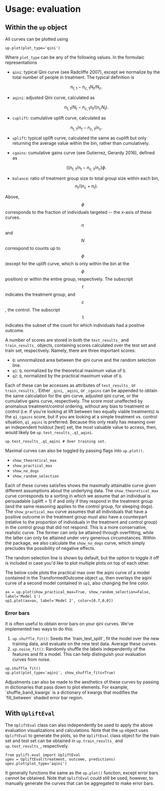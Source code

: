 # Usage: evaluation

## Within the `up` object

All curves can be plotted using

```text
up.plot(plot_type='qini')
```

Where `plot_type` can be any of the following values. In the formulaic representations

* `qini`: typical Qini curve \(see Radcliffe 2007\), except we normalize by the total number of people in treatment.    The typical definition is

  $$n_{t,1} - n_{c,1} N_t/N_c.$$

* `aqini`: adjusted Qini curve, calculated as

  $$n_{t,1}/N_t - n_{c,1} n_t/(n_c N_t).$$

* `cuplift`: cumulative uplift curve, calculated as

  $$n_{t,1}/n_t - n_{c,1}/n_c.$$

* `uplift`: typical uplift curve, calculated the same as cuplift but only returning the average value within the bin, rather than cumulatively.
* `cgains`: cumulative gains curve \(see Gutierrez, Gerardy 2016\), defined as

  $$((n_{t,1}/n_t - n_{c,1}/n_c)\phi.$$

* `balance`: ratio of treatment group size to total group size within each bin, $$n_t/(n_c + n_t).$$

Above, $$\phi$$ corresponds to the fraction of individuals targeted -- the x-axis of these curves. $$n$$ and $$N$$ correspond to counts up to $$\phi$$ \(except for the uplift curve, which is only within the bin at the $$\phi$$ position\) or within the entire group, respectively. The subscript $$t$$ indicates the treatment group, and $$c$$, the control. The subscript $$1$$  indicates the subset of the count for which individuals had a positive outcome.

A number of scores are stored in both the `test_results_` and `train_results_` objects, containing scores calculated over the test set and train set, respectively. Namely, there are three important scores:

* `Q`: unnormalized area between the qini curve and the random selection line.
* `q1`: `Q`, normalized by the theoretical maximum value of `Q`.
* `q2`: `Q`, normalized by the practical maximum value of `Q`.

Each of these can be accesses as attributes of `test_results_` or `train_results_`. Either `_qini`, `_aqini`, or `_cgains` can be appended to obtain the same calculation for the qini curve, adjusted qini curve, or the cumulative gains curve, respectively. The score most unaffected by anomalous treatment/control ordering, without any bias to treatment or control \(i.e. if you're looking at lift between two equally viable treatments\) is the `q1_cgains` score, but if you are looking at a simple treatment vs. control situation, `q1_aqini` is preferred. Because this only really has meaning over an independent holdout \[test\] set, the most valuable value to access, then, would likely be `up.test_results_.q1_aqini`.

```text
up.test_results_.q1_aqini # Over training set.
```

Maximal curves can also be toggled by passing flags into `up.plot()`.

* `show_theoretical_max`
* `show_practical_max`
* `show_no_dogs`
* `show_random_selection`

Each of these curves satisfies shows the maximally attainable curve given different assumptions about the underlying data. The `show_theoretical_max` curve corresponds to a sorting in which we assume that an individual is persuadable \(uplift = 1\) if and only if they respond in the treatment group \(and the same reasoning applies to the control group, for sleeping dogs\). The `show_practical_max` curve assumes that all individuals that have a positive outcome in the treatment group must also have a counterpart \(relative to the proportion of individuals in the treatment and control group\) in the control group that did not respond. This is a more conservative, realistic curve. The former can only be attained through overfitting, while the latter can only be attained under very generous circumstances. Within the package, we also calculate the `show_no_dogs` curve, which simply precludes the possibility of negative effects.

The random selection line is shown by default, but the option to toggle it off is included in case you'd like to plot multiple plots on top of each other.

The below code plots the practical max over the aqini curve of a model contained in the TransformedOutcome object `up`, then overlays the aqini curve of a second model contained in `up1`, also changing the line color.

```text
ax = up.plot(show_practical_max=True, show_random_selection=False, label='Model 1')
up1.plot(ax=ax, label='Model 2', color=[0.7,0,0])
```

### Error bars

It is often useful to obtain error bars on your qini curves. We've implemented two ways to do this:

1. `up.shuffle_fit()`: Seeds the \`train\_test\_split\`, fit the model over the new training data, and evaluate on the new test data. Average these curves.
2. `up.noise_fit()`: Randomly shuffle the labels independently of the features and fit a model. This can help distinguish your evaluation curves from noise.

```text
up.shuffle_fit()
up.plot(plot_type='aqini', show_shuffle_fits=True)
```

Adjustments can also be made to the aesthetics of these curves by passing in dictionaries that pass down to plot elements. For example, \`shuffle\_band\_kwargs\` is a dictionary of kwargs that modifies the \`fill\_between\` shaded error  bar region.

## With `UpliftEval`

The `UpliftEval` class can also independently be used to apply the above evaluation visualizations and calculations. Note that the `up` object uses `UpliftEval` to generate the plots, so the `UpliftEval` class object for the train set and test set can be obtained in `up.train_results_` and `up.test_results_`, respectively.

```text
from pylift.eval import UpliftEval
upev = UpliftEval(treatment, outcome, predictions)
upev.plot(plot_type='aqini')
```

It generally functions the same as the `up.plot()` function, except error bars cannot be obtained. Note that `UpliftEval` could still be used, however, to manually generate the curves that can be aggregated to make error bars.

